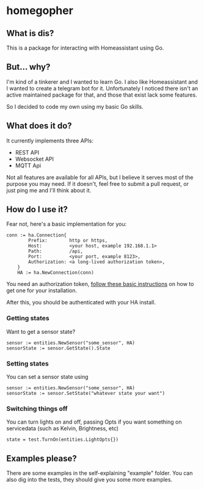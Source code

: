 # homegopher

## What is dis?

This is a package for interacting with Homeassistant using Go.

## But... why?

I'm kind of a tinkerer and I wanted to learn Go. I also like Homeassistant and I wanted to create a telegram bot for it. Unfortunately I noticed there isn't an active maintained package for that, and those that exist lack some features.

So I decided to code my own using my basic Go skills.

## What does it do?

It currently implements three APIs:

- REST API
- Websocket API
- MQTT Api

Not all features are available for all APIs, but I believe it serves most of the purpose you may need. If it doesn't, feel free to submit a pull request, or just ping me and I'll think about it.

## How do I use it?

Fear not, here's a basic implementation for you:

```
conn := ha.Connection{
		Prefix:        http or https,
		Host:          <your host, example 192.168.1.1>
		Path:          /api,
		Port:          <your port, example 8123>,
		Authorization: <a long-lived authorization token>,
	}
	HA := ha.NewConnection(conn)

```
You need an authorization token, [follow these basic instructions](https://developers.home-assistant.io/docs/auth_api/#long-lived-access-token) on how to get one for your installation.

After this, you should be authenticated with your HA install. 

### Getting states
Want to get a sensor state?

```
sensor := entities.NewSensor("some_sensor", HA)
sensorState := sensor.GetState().State
```

### Setting states
You can set a sensor state using

```
sensor := entities.NewSensor("some_sensor", HA)
sensorState := sensor.SetState("whatever state your want")
```

### Switching things off
You can turn lights on and off, passing Opts if you want something on servicedata (such as Kelvin, Brightness, etc)

```
state = test.TurnOn(entities.LightOpts{})
```

## Examples please?

There are some examples in the self-explaining "example" folder. You can also dig into the tests, they should give you some more examples.

